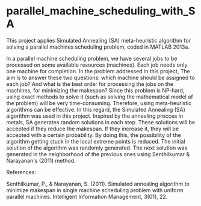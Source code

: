 # parallel_machine_scheduling_with_SA
This project applies Simulated Annealing (SA) meta-heuristic algorithm for solving a parallel machines scheduling problem, coded in MATLAB 2013a.

In a parallel machine scheduling problem, we have several jobs to be processed on some available resources (machines). Each job needs only one machine for completion. In the problem addressed in this project, The aim is to answer these two questions: which machine should be assigned to each job? And what is the best order for processing the jobs on the machines, for minimizing the makespan? Since this problem is NP-hard, using exact methods to solve it (such as solving the mathematical model of the problem) will be very time-consuming. Therefore, using meta-heuristic algorithms can be effective.
In this regard, the Simulated Annealing (SA) algorithm was used in this project. Inspired by the annealing procces in metals, SA generates random solutions in each step. These solutions will be accepted if they reduce the makespan. If they increase it, they will be accepted with a certain probability. By doing this, the possibility of the algorithm getting stuck in the local extreme points is reduced.
The initial solution of the algorithm was randomly generated. The next solution was generated in the neighborhood of the previous ones using Senthilkumar & Narayanan's (2011) method. 

References:

Senthilkumar, P., & Narayanan, S. (2011). Simulated annealing algorithm to minimize makespan in single machine scheduling problem with uniform parallel machines. Intelligent Information Management, 3(01), 22.
